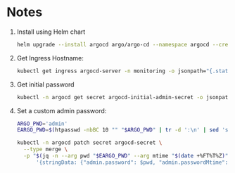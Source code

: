 # Notes

1. Install using Helm chart

    ```bash
    helm upgrade --install argocd argo/argo-cd --namespace argocd --create-namespace --reuse-values --values ./argocd-custom-values-local.yaml
    ```

2. Get Ingress Hostname:

   ```bash
   kubectl get ingress argocd-server -n monitoring -o jsonpath="{.status.loadBalancer.ingress[*].hostname}" ; echo
   ```

3. Get initial password

    ```bash
    kubectl -n argocd get secret argocd-initial-admin-secret -o jsonpath="{.data.password}" | base64 -d ; echo
    ```

4. Set a custom admin password:

    ```bash
    ARGO_PWD='admin'
    EARGO_PWD=$(htpasswd -nbBC 10 "" "$ARGO_PWD" | tr -d ':\n' | sed 's/^\$2y/\$2a/') 

    kubectl -n argocd patch secret argocd-secret \
      --type merge \
      -p "$(jq -n --arg pwd "$EARGO_PWD" --arg mtime "$(date +%FT%T%Z)" \
          '{stringData: {"admin.password": $pwd, "admin.passwordMtime": $mtime}}')"
    ```
